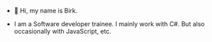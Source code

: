 - 👋 Hi, my name is Birk.

 - I am a Software developer trainee. I mainly work with C#. But also occasionally with JavaScript, etc.
